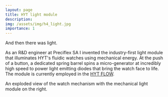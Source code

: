 ```yaml
---
layout: page
title: HYT light module
description:
img: /assets/img/h4_light.jpg
importance: 1
---
```


<!-- <div class="row">
    <div class="col-sm mt-3 mt-md-0">
        <img class="img-fluid rounded z-depth-1" src="{{ '/assets/img/h4_light.jpg' | relative_url }}" alt="" title="example image"/>
    </div>
    <div class="col-sm mt-3 mt-md-0">
        <img class="img-fluid rounded z-depth-1" src="{{ '/assets/img/3.jpg' | relative_url }}" alt="" title="example image"/>
    </div>
    <div class="col-sm mt-3 mt-md-0">
        <img class="img-fluid rounded z-depth-1" src="{{ '/assets/img/5.jpg' | relative_url }}" alt="" title="example image"/>
    </div>
</div>
<div class="caption">
    Caption photos easily. On the left, a road goes through a tunnel. Middle, leaves artistically fall in a hipster photoshoot. Right, in another hipster photoshoot, a lumberjack grasps a handful of pine needles.
</div> -->
<div class="row">
    <div class="col-sm mt-3 mt-md-0">
        <img class="mx-auto d-block img-fluid rounded z-depth-1" src="{{ '/assets/img/h4_alinghi.png' | relative_url }}" alt="" title="H4 Alinghi"/>
    </div>
</div>
<div class="caption">
    And then there was light.
</div>

As an R&D engineer at Preciflex SA I invented the industry-first light module that illuminates HYT's fluidic watches using mechanical energy. At the push of a button, a dedicated spring barrel spins a micro-generator at incredibly high speed to power light emitting diodes that bring the watch face to life. The module is currently employed in the <a href="https://www.hytwatches.com/model/flow-blue-fluid" target="blank">HYT FLOW</a>.

<div class="row">
    <div class="col-sm mt-3 mt-md-0">
        <img class="img-fluid rounded z-depth-1" src="{{ '/assets/img/h4_exploded.jpg' | relative_url }}" alt="" title="H4 Exploded View"/>
    </div>
</div>
<div class="caption">
    An exploded view of the watch mechanism with the mechanical light module on the right.
</div>
